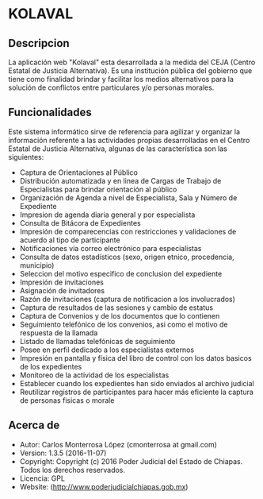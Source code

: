 # **KOLAVAL**


## **Descripcion**

La aplicación web "Kolaval" esta desarrollada a la medida del  CEJA (Centro Estatal de Justicia Alternativa).
Es una institución pública del gobierno que tiene como finalidad brindar y facilitar los medios alternativos para la solución
de conflictos entre particulares y/o personas morales.


## **Funcionalidades**

Este sistema informático sirve de referencia para agilizar y organizar la información referente a las actividades
propias desarrolladas en el Centro Estatal de Justicia Alternativa, algunas de las característica son las siguientes:
* Captura de Orientaciones al Público
* Distribución automatizada y en linea de Cargas de Trabajo de Especialistas para brindar orientación al público
* Organización de Agenda a nivel de Especialista, Sala y Número de Expediente
* Impresion de agenda diaria general y por especialista
* Consulta de Bitácora de Expedientes
* Impresión de comparecencias con restricciones y validaciones de acuerdo al tipo de participante
* Notificaciones vía correo electrónico para especialistas
* Consulta de datos estadísticos (sexo, origen etnico, procedencia, municipio)
* Seleccion del motivo especifico de conclusion del expediente
* Impresión de invitaciones
* Asignación de invitadores
* Razón de invitaciones (captura de notificacion a los involucrados)
* Captura de resultados de las sesiones y cambio de estatus
* Captura de Convenios y de los documentos que lo contienen
* Seguimiento telefónico de los convenios, asi como el motivo de respuesta de la llamada
* Listado de llamadas telefónicas de seguimiento
* Posee en perfil dedicado a los especialistas externos
* Impresión en pantalla y física del libro de control con los datos basicos de los expedientes
* Monitoreo de la actividad de los especialistas
* Establecer cuando los expedientes han sido enviados al archivo judicial
* Reutilizar registros de participantes para hacer más eficiente la captura de personas fisicas o morale


## **Acerca de**

- Autor: Carlos Monterrosa López (cmonterrosa at gmail.com)
- Version: 1.3.5 (2016-11-07)
- Copyright: Copyright (c) 2016 Poder Judicial del Estado de Chiapas. Todos los derechos reservados.
- Licencia: GPL
- Website: (http://www.poderjudicialchiapas.gob.mx)
